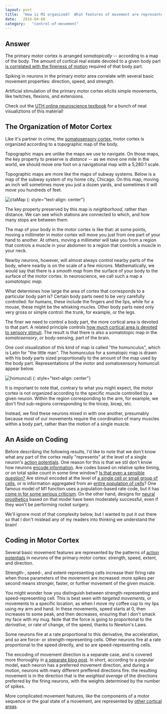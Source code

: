 ```yaml
---
layout: post
title:	"How is M1 organized?  What features of movement are represented in spiking of M1 neurons?"
date:	2016-04-08
category:	"control-of-movement"
---
```

## Answer

The primary motor cortex is arranged
*somatopically* --
according to a map of the body.
The amount of cortical real estate devoted to a given body part
[is correlated with the fineness of motion]({{site.baseurl}}/04)
required of that body part.

Spiking in neurons in the primary motor area
correlate with several basic movement properties:
direction, speed, and strength.

Artificial stimulation of the primary motor cortex elicits
simple movements, like twitches, flexions, and extensions.

Check out the
[UTH online neuroscience textbook](http://neuroscience.uth.tmc.edu/s3/chapter03.html)
for a bunch of neat visualiztions of this material!

## The Organization of Motor Cortex

Like it's partner in crime, the
[somatosensory cortex]({{site.baseurl}}/73),
motor cortex is organized according to a
topographic map of the body.

Topographic maps are unlike the maps we use to navigate.
On those maps, the key property to preserve is *distance* --
as we move one mile in the world, we should move one foot
on a navigational map with a 5,280:1 scale.

Topographic maps are more like the maps of subway systems.
Below is a map of the subway system of my home city, Chicago.
On this map, moving an inch will sometimes move you just
a dozen yards, and sometimes it will move you
hundreds of feet.

![ctaMap]
{: style="text-align: center"}

The key property preserved by this map is *neighborhood*,
rather than distance.
We can see which stations are connected to which,
and how many stops are between them.

The map of your body in the motor cortex is like that:
at some points, moving a millimeter in motor cortex
will move you just from one part of your hand to another.
At others, moving a millimeter will take you from
a region that controls a muscle in your abdomen
to a region that controls a muscle in your neck.

Nearby neurons, however, will almost always control nearby parts of the body,
where nearby is on the scale of a few microns.
Mathematically, we would say that there is a *smooth map*
from the surface of your body to the surface of the motor cortex.
In neuroscience, we call such a map a *somatotopic map*.

What determines how large the area of cortex that corresponds
to a particular body part is?
Certain body parts need to be very carefully controlled:
for humans, these include the fingers and the lips,
while for a mouse, these might be the whisking mucles.
Other body parts need only very gross or simple control:
the trunk, for example, or the legs.

The finer we need to control a body part,
the more cortical area is devoted to that part.
A related principle controls
[how much cortical area is devoted to sensory stimuli]({{site.baseurl}}/04).
The result is that there is also a somatotopic map
in the *somatosensory*, or body-sensing,
part of the brain.

One cool visualization of this kind of map is called
"the homunculus",
which is Latin for "the little man".
The homunculus for a somatopic map is drawn with his body parts
sized proportionally to the amount of the map
used by the body part.
Representations of the motor and somatosensory homunculi
appear below.

![homunculi]
{: style="text-align: center"}

It is important to note that,
contrary to what you might expect,
the motor cortex is not organized according to
the specific muscle controlled by a given neuron.
Within the region corresponding to the arm,
for example,
we don't find sub-regions corresponding to the
tricep, bicep, etc.

Instead, we find these neurons mixed in with one another,
presumably because most of our movements
require the coordination of many muscles within a body part,
rather than the motion of a single muscle.

## An Aside on Coding

Before describing the following results,
I'd like to note that we don't know what
any part of the cortex really
"represents"
at the level of a single neuron's
[action potentials]({{site.baseurl}}/23).
One reason for this is that we stil don't know
how neurons
[encode information]({{site.baseurl}}/82).
Are codes based on relative spike timing,
or on total spike count in some time window?
[Is that even a sensible question?]({{site.baseurl}}/47)
Are stimuli encoded at the level of
[a single cell or small group of cells]({{site.baseurl}}/48),
or is information aggregated from an
[entire population of cells]({{site.baseurl}}/49)?
One famous model of M1 function uses a population-based rate code,
but it has
[come in for some serious criticism]({{site.baseurl}}/49).
On the other hand, designs for
[neural prosthetics]({{site.baseurl}}/17)
based on that model have been moderately successful,
even if they won't be performing rocket surgery.

We'll ignore most of that complexity below,
but I wanted to put it out there
so that I don't mislead any of my readers
into thinking we understand the brain!

## Coding in Motor Cortex

Several basic movement features are represented by
the patterns of
[action potentials]({{site.baseurl}}/23)
in neurons of the primary motor cortex:
strength, speed, extent, and direction.

Strength-, speed-, and extent-representing cells increase their firing rate
when those parameters of the movement are increased:
more spikes per second means stronger, faster, or further movement
of the given muscle.

You might wonder how you distinguish between
strength-representing and speed-representing cell.
This is best seen with *targeted movements*,
or movements to a specific location,
as when I move my coffee cup to my lips
using my arm and hand.
In these movements, speed starts at 0,
then increases to some peak,
and then decreases,
ensuring that I don't smack my face with my mug.
Note that the force is going to proporitonal
to the *derivative*, or rate of change,
of the speed, thanks to Newton's Laws.

Some neurons fire at a rate proportional to this derivative,
the acceleration, and so are force- or strength-representing cells.
Other neurons fire at a rate proportional to the speed directly,
and so are speed-representing cells.

The encoding of movement direction is a separate case,
and is covered more thoroughly in
[a separate blog post]({{site.baseurl}}/49).
In short, according to a popular model,
each neuron has a preferred movement direction,
and during a motion,
neurons with many different preffered directions fire.
the resulting movement is in the direction that is the
*weighted average* of the directions preferred by the firing neurons,
with the weights determined by the number of spikes.

More complicated movement features,
like the components of a motor sequence
or the goal state of a movement, are represented by
[other cortical areas]({{site.baseurl}}/12).

[ctaMap]: {{site.DBl}}/ctaMap.gif
[homunculi]: {{site.DBL}}/homunculi.jpg
